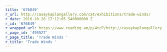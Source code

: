 ```yaml
---
title: '676849'
r_url: http://caseykaplangallery.com/cat/exhibitions/trade-winds/
r_date: 2016-10-28 17:12:05.540000000 Z
r_id: '676849'
r_wrapped_url: https://www.reading.am/p/4tcP/http://caseykaplangallery.com/cat/exhibitions/trade-winds/
r_page_id: '495527'
r_page_title: 'Trade Winds '
r_title: 'Trade Winds '
---
```


